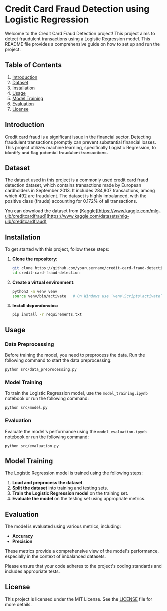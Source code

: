 # Credit Card Fraud Detection using Logistic Regression

Welcome to the Credit Card Fraud Detection project! This project aims to detect fraudulent transactions using a Logistic Regression model. This README file provides a comprehensive guide on how to set up and run the project.

## Table of Contents

1. [Introduction](#introduction)
2. [Dataset](#dataset)
3. [Installation](#installation)
4. [Usage](#usage)
5. [Model Training](#model-training)
6. [Evaluation](#evaluation)
7. [License](#license)

## Introduction

Credit card fraud is a significant issue in the financial sector. Detecting fraudulent transactions promptly can prevent substantial financial losses. This project utilizes machine learning, specifically Logistic Regression, to identify and flag potential fraudulent transactions.

## Dataset

The dataset used in this project is a commonly used credit card fraud detection dataset, which contains transactions made by European cardholders in September 2013. It includes 284,807 transactions, among which 492 are fraudulent. The dataset is highly imbalanced, with the positive class (frauds) accounting for 0.172% of all transactions.

You can download the dataset from [Kaggle][https://www.kaggle.com/mlg-ulb/creditcardfraud](https://www.kaggle.com/datasets/mlg-ulb/creditcardfraud)


## Installation

To get started with this project, follow these steps:

1. **Clone the repository**:
    ```sh
    git clone https://github.com/yourusername/credit-card-fraud-detection.git
    cd credit-card-fraud-detection
    ```

2. **Create a virtual environment**:
    ```sh
    python3 -m venv venv
    source venv/bin/activate   # On Windows use `venv\Scripts\activate`
    ```

3. **Install dependencies**:
    ```sh
    pip install -r requirements.txt
    ```

## Usage

### Data Preprocessing

Before training the model, you need to preprocess the data. Run the following command to start the data preprocessing:

```sh
python src/data_preprocessing.py
```

### Model Training

To train the Logistic Regression model, use the `model_training.ipynb` notebook or run the following command:

```sh
python src/model.py
```

### Evaluation

Evaluate the model's performance using the `model_evaluation.ipynb` notebook or run the following command:

```sh
python src/evaluation.py
```

## Model Training

The Logistic Regression model is trained using the following steps:

1. **Load and preprocess the dataset**.
2. **Split the dataset** into training and testing sets.
3. **Train the Logistic Regression model** on the training set.
4. **Evaluate the model** on the testing set using appropriate metrics.

## Evaluation

The model is evaluated using various metrics, including:

- **Accuracy**
- **Precision**

These metrics provide a comprehensive view of the model's performance, especially in the context of imbalanced datasets.


Please ensure that your code adheres to the project's coding standards and includes appropriate tests.

## License

This project is licensed under the MIT License. See the [LICENSE](LICENSE) file for more details.

